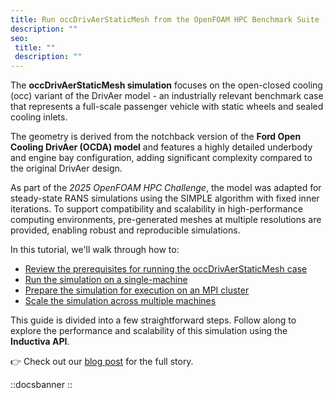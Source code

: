 ```yaml
---
title: Run occDrivAerStaticMesh from the OpenFOAM HPC Benchmark Suite
description: ""
seo:
 title: ""
 description: ""
---
```


The **occDrivAerStaticMesh simulation** focuses on the open-closed cooling (occ) variant of the DrivAer model -
an industrially relevant benchmark case that represents a full-scale passenger vehicle with static wheels and sealed cooling inlets.

The geometry is derived from the notchback version of the **Ford Open Cooling DrivAer (OCDA) model** and features a highly
detailed underbody and engine bay configuration, adding significant complexity compared to the original DrivAer design.

As part of the *2025 OpenFOAM HPC Challenge*, the model was adapted for steady-state
RANS simulations using the SIMPLE algorithm with fixed inner iterations. To support compatibility and scalability in
high-performance computing environments, pre-generated meshes at multiple resolutions are provided, enabling robust and
reproducible simulations.

In this tutorial, we'll walk through how to:
- [Review the prerequisites for running the occDrivAerStaticMesh case](/guides/openfoam/tutorials/run-occdrivaerstaticmesh-case/section1)
- [Run the simulation on a single-machine](/guides/openfoam/tutorials/run-occdrivaerstaticmesh-case/section2)
- [Prepare the simulation for execution on an MPI cluster](/guides/openfoam/tutorials/run-occdrivaerstaticmesh-case/section3)
- [Scale the simulation across multiple machines](/guides/openfoam/tutorials/run-occdrivaerstaticmesh-case/section4)

This guide is divided into a few straightforward steps. Follow along to explore the performance and scalability of this simulation
using the **Inductiva API**.

👉 Check out our [blog post](https://inductiva.ai/blog/article/from-supercomputer-to-cloud-a-new-era-for-openfoam-simulations) for the full story.

::docsbanner
::

